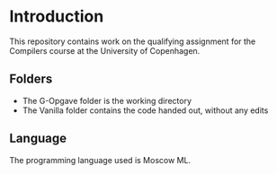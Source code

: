 # Introduction

This repository contains work on the qualifying assignment for the Compilers course at the University of Copenhagen.

## Folders ##

* The G-Opgave folder is the working directory 
* The Vanilla folder contains the code handed out, without any edits

## Language ##

The programming language used is Moscow ML.
